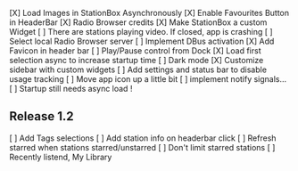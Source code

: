 [X] Load Images in StationBox Asynchronously
[X] Enable Favourites Button in HeaderBar
[X] Radio Browser credits
[X] Make StationBox a custom Widget
[ ] There are stations playing video. If closed, app is crashing
[ ] Select local Radio Browser server
[ ] Implement DBus activation
[X] Add Favicon in header bar
[ ] Play/Pause control from Dock
[X] Load first selection async to increase startup time
[ ] Dark mode
[X] Customize sidebar with custom widgets
[ ] Add settings and status bar to disable usage tracking
[ ] Move app icon up a little bit
[ ] implement notify signals...
[ ] Startup still needs async load !

## Release 1.2

[ ] Add Tags selections
[ ] Add station info on headerbar click
[ ] Refresh starred when stations starred/unstarred
[ ] Don't limit starred stations
[ ] Recently listend, My Library
